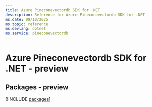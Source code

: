 ```yaml
---
title: Azure Pineconevectordb SDK for .NET
description: Reference for Azure Pineconevectordb SDK for .NET
ms.date: 09/10/2025
ms.topic: reference
ms.devlang: dotnet
ms.service: pineconevectordb
---
```

# Azure Pineconevectordb SDK for .NET - preview
## Packages - preview
[!INCLUDE [packages](pineconevectordb-index.md)]
